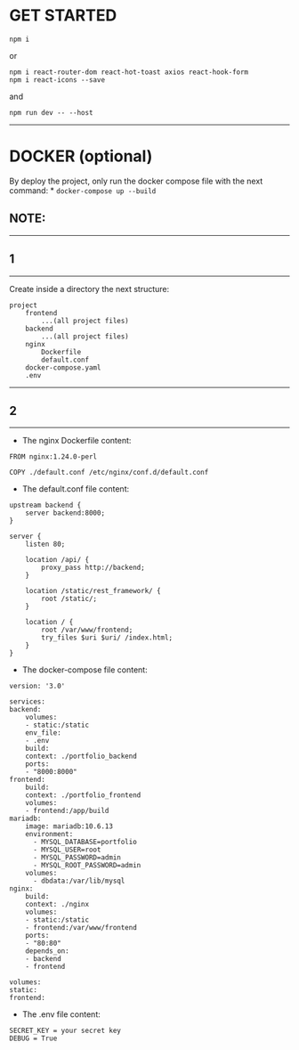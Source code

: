 # GET STARTED

``` 
npm i
```
or
``` 
npm i react-router-dom react-hot-toast axios react-hook-form
npm i react-icons --save
```
and
``` 
npm run dev -- --host
```

---
# DOCKER (optional)
By deploy the project, only run the docker compose file with the next command:
    *   ``` docker-compose up --build ```

## NOTE:
---
## 1
---
Create inside a directory the next structure:
```
project
    frontend
        ...(all project files)
    backend
        ...(all project files)
    nginx
        Dockerfile
        default.conf
    docker-compose.yaml
    .env
```
---
## 2
---
* The nginx Dockerfile content:
```
FROM nginx:1.24.0-perl

COPY ./default.conf /etc/nginx/conf.d/default.conf
```

* The default.conf file content:
```
upstream backend {
	server backend:8000;
}

server {
	listen 80;

	location /api/ {
		proxy_pass http://backend;
	}

	location /static/rest_framework/ {
		root /static/;
	}

	location / {
		root /var/www/frontend;
		try_files $uri $uri/ /index.html;
	}
}
```

* The docker-compose file content:
```
version: '3.0'

services:
backend:
    volumes:
    - static:/static
    env_file:
    - .env
    build:
    context: ./portfolio_backend
    ports:
    - "8000:8000"
frontend:
    build:
    context: ./portfolio_frontend
    volumes:
    - frontend:/app/build
mariadb:
    image: mariadb:10.6.13
    environment:
      - MYSQL_DATABASE=portfolio
      - MYSQL_USER=root
      - MYSQL_PASSWORD=admin
      - MYSQL_ROOT_PASSWORD=admin
    volumes:
      - dbdata:/var/lib/mysql
nginx:
    build:
    context: ./nginx
    volumes:
    - static:/static
    - frontend:/var/www/frontend
    ports:
    - "80:80"
    depends_on:
    - backend
    - frontend

volumes:
static:
frontend:
```

* The .env file content:
```
SECRET_KEY = your secret key
DEBUG = True 
```